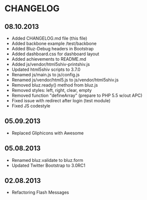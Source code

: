 CHANGELOG
=========

08.10.2013
------------------
* Added CHANGELOG.md file (this file)
* Added backbone example /test/backbone
* Added Bluz-Debug headers in Bootstrap
* Added dashboard.css for dashboard layout
* Added achievements to README.md
* Added js/vendor/html5shiv-printshiv.js
* Updated html5shiv scripts to 3.7.0
* Renamed js/main.js to js/config.js
* Renamed js/vendor/html5.js to js/vendor/html5shiv.js
* Removed bluz.ready() method from bluz.js
* Removed styles: left, right, clear, empty
* Removed function "defineArray" (prepare to PHP 5.5 w/out APC)
* Fixed issue with redirect after login (test module)
* Fixed JS codestyle

05.09.2013
------------------
* Replaced Gliphicons with Awesome


05.08.2013
------------------
* Renamed bluz.validate to bluz.form
* Updated Twitter Bootstrap to 3.0RC1

02.08.2013
------------------
* Refactoring Flash Messages
